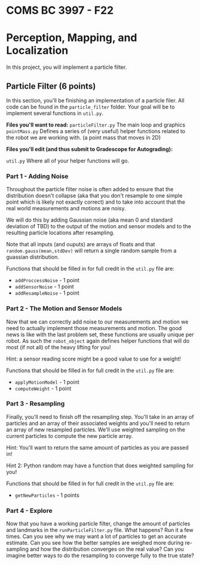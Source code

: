 # COMS BC 3997 - F22
# Perception, Mapping, and Localization

In this project, you will implement a particle filter.


## Particle Filter (6 points)

In this section, you'll be finishing an implementation of a particle filer. All code can be found in the `particle_filter` folder. Your goal will be to implement several functions in `util.py`.

**Files you'll want to read:**
`particleFilter.py` The main loop and graphics
`pointMass.py` 		Defines a series of (very useful) helper functions related to the robot we are working with. (a point mass that moves in 2D)

**Files you'll edit (and thus submit to Gradescope for Autograding):**

`util.py` 	Where all of your helper functions will go.

### Part 1 - Adding Noise
Throughout the particle filter noise is often added to ensure that the distribution doesn't collapse (aka that you don't resample to one simple point which is likely not exactly correct) and to take into account that the real world measurements and motions are noisy.

We will do this by adding Gaussian noise (aka mean 0 and standard deviation of TBD) to the output of the motion and sensor models and to the resulting particle locations after resampling.

Note that all inputs (and ouputs) are arrays of floats and that `random.gauss(mean,stdDev)` will return a single random sample from a guassian distribution.

Functions that should be filled in for full credit in the `util.py` file are:
* `addProccessNoise` - 1 point
* `addSensorNoise` 	 - 1 point
* `addResampleNoise` - 1 point

### Part 2 - The Motion and Sensor Models
Now that we can correctly add noise to our measurements and motion we need to actually implement those measurements and motion. The good news is like with the last problem set, these functions are usually unique per robot. As such the `robot_object` again defines helper functions that will do most (if not all) of the heavy lifting for you!

Hint: a sensor reading score might be a good value to use for a weight!

Functions that should be filled in for full credit in the `util.py` file are:
* `applyMotionModel` - 1 point
* `computeWeight`  	 - 1 point

### Part 3 - Resampling
Finally, you'll need to finish off the resampling step. You'll take in an array of particles and an array of their associated weights and you'll need to return an array of new resampled particles. We'll use weighted sampling on the current particles to compute the new particle array.

Hint: You'll want to return the same amount of particles as you are passed in!

Hint 2: Python random may have a function that does weighted sampling for you!

Functions that should be filled in for full credit in the `util.py` file are:
* `getNewParticles` - 1 points

### Part 4 - Explore
Now that you have a working particle filter, change the amount of particles and landmarks in the `runParticleFilter.py` file. What happens? Run it a few times. Can you see why we may want a lot of particles to get an accurate estimate. Can you see how the better samples are weighed more during re-sampling and how the distribution converges on the real value? Can you imagine better ways to do the resampling to converge fully to the true state?
